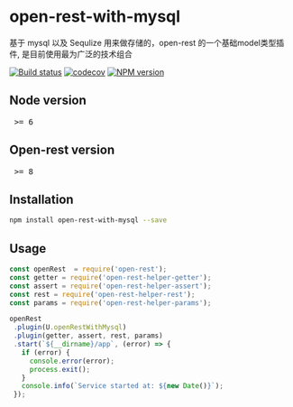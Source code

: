 # open-rest-with-mysql

基于 mysql 以及 Sequlize 用来做存储的，open-rest 的一个基础model类型插件, 是目前使用最为广泛的技术组合

[![Build status](https://api.travis-ci.org/open-node/open-rest-with-mysql.svg?branch=master)](https://travis-ci.org/open-node/open-rest-with-mysql)
[![codecov](https://codecov.io/gh/open-node/open-rest-with-mysql/branch/master/graph/badge.svg)](https://codecov.io/gh/open-node/open-rest-with-mysql)
[![NPM version](https://img.shields.io/npm/v/open-rest-with-mysql.svg?style=flat-square)](https://www.npmjs.com/package/open-rest-with-mysql)

## Node version
<pre> >= 6 </pre>

## Open-rest version
<pre> >= 8</pre>


## Installation
```bash
npm install open-rest-with-mysql --save
```

## Usage
```js
const openRest  = require('open-rest');
const getter = require('open-rest-helper-getter');
const assert = require('open-rest-helper-assert');
const rest = require('open-rest-helper-rest');
const params = require('open-rest-helper-params');

openRest
 .plugin(U.openRestWithMysql)
 .plugin(getter, assert, rest, params)
 .start(`${__dirname}/app`, (error) => {
   if (error) {
     console.error(error);
     process.exit();
   }
   console.info(`Service started at: ${new Date()}`);
 });

```
